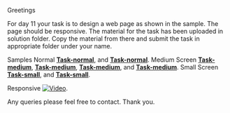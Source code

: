 Greetings 

For day 11 your task is to design a web page as shown in the sample. The page should be responsive.
The material for the task has been uploaded in solution folder. Copy the material from there and submit the task in appropriate folder under your name.

Samples
Normal **[Task-normal](Task-normal01.png)**, and **[Task-normal](Task-normal02.png)**.
Medium Screen **[Task-medium](Task-medium01.png)**, **[Task-medium](Task-medium02.png)**, **[Task-medium](Task-medium03.png)**, and **[Task-medium](Task-medium04.png)**.
Small Screen **[Task-small](Task-small01.png)**, and **[Task-small](Task-small02.png)**.

Responsive [![Video](Sample-video)](Task-video.mkv).

Any queries please feel free to contact.
Thank you.